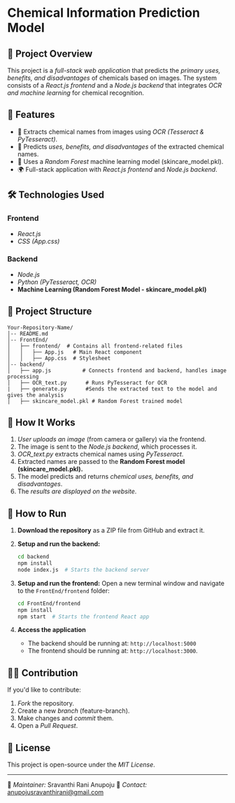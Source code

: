 # Chemical Information Prediction Model

## 📌 Project Overview
This project is a *full-stack web application* that predicts the *primary uses, benefits, and disadvantages* of chemicals based on images. The system consists of a *React.js frontend* and a *Node.js backend* that integrates *OCR and machine learning* for chemical recognition.

## 🔧 Features
- 📸 Extracts chemical names from images using *OCR (Tesseract & PyTesseract)*.
- 🧪 Predicts *uses, benefits, and disadvantages* of the extracted chemical names.
- 🤖 Uses a *Random Forest* machine learning model (skincare_model.pkl).
- 🌍 Full-stack application with *React.js frontend* and *Node.js backend*.

## 🛠 Technologies Used
### Frontend
- *React.js*
- *CSS (App.css)*

### Backend
- *Node.js*
- *Python (PyTesseract, OCR)*
- **Machine Learning (Random Forest Model - skincare_model.pkl)**

## 📂 Project Structure

```
Your-Repository-Name/
│-- README.md
│-- FrontEnd/
│   ├── frontend/  # Contains all frontend-related files
│   │   ├── App.js   # Main React component
│   │   ├── App.css  # Stylesheet
│-- backend/
│   ├── app.js          # Connects frontend and backend, handles image processing
│   ├── OCR_text.py      # Runs PyTesseract for OCR
|   ├── generate.py      #Sends the extracted text to the model and gives the analysis
│   ├── skincare_model.pkl # Random Forest trained model
```

## 🚀 How It Works
1. *User uploads an image* (from camera or gallery) via the frontend.
2. The image is sent to the *Node.js backend*, which processes it.
3. *OCR_text.py* extracts chemical names using *PyTesseract*.
4. Extracted names are passed to the **Random Forest model (skincare_model.pkl).**
5. The model predicts and returns *chemical uses, benefits, and disadvantages*.
6. The *results are displayed on the website*.

## 🔹 How to Run
1. **Download the repository** as a ZIP file from GitHub and extract it.
2. **Setup and run the backend:**
   ```sh
   cd backend
   npm install
   node index.js  # Starts the backend server
   ```

3. **Setup and run the frontend:**
   Open a new terminal window and navigate to the `FrontEnd/frontend` folder:
   ```sh
   cd FrontEnd/frontend
   npm install
   npm start  # Starts the frontend React app
   ```

4. **Access the application**
   - The backend should be running at: `http://localhost:5000` 
   - The frontend should be running at: `http://localhost:3000`.

## 👨‍💻 Contribution
If you'd like to contribute:
1. *Fork* the repository.
2. Create a new *branch* (feature-branch).
3. Make changes and *commit* them.
4. Open a *Pull Request*.

## 📝 License
This project is open-source under the *MIT License*.

---
🔗 *Maintainer:* Sravanthi Rani Anupoju
📩 *Contact:* anupojusravanthirani@gmail.com
